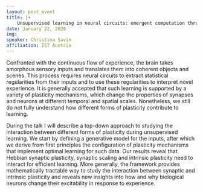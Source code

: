 ```yaml
---
layout: post_event
title: |+
    Unsupervised learning in neural circuits: emergent computation through the interaction between different forms of plasticity
date: January 22, 2020
img:
speaker: Christina Savin
affiliation: IST Austria
---
```

Confronted with the continuous flow of experience, the brain takes amorphous sensory inputs and translates them into coherent objects and scenes. This process requires      neural circuits to extract statistical regularities from their inputs and to use these regularities to interpret novel experience. It is generally accepted that such learning is supported by a variety of plasticity mechanisms, which change the properties of synapses and neurons at different temporal and spatial scales. Nonetheless, we still do not fully understand how different forms of plasticity contribute to learning.

During the talk I will describe a top-down approach to studying the interaction between different forms of plasticity during unsupervised learning. We start by defining a generative model for the inputs, after which we derive from first principles the configuration of plasticity mechanisms that implement optimal learning for such data. Our results reveal that Hebbian synaptic plasticity, synaptic scaling and intrinsic plasticity need to interact for efficient learning. More generally, the framework provides mathematically tractable way to study the interaction between synaptic and intrinsic plasticity and reveals new insights into how and why biological neurons change their excitability in response to experience.
